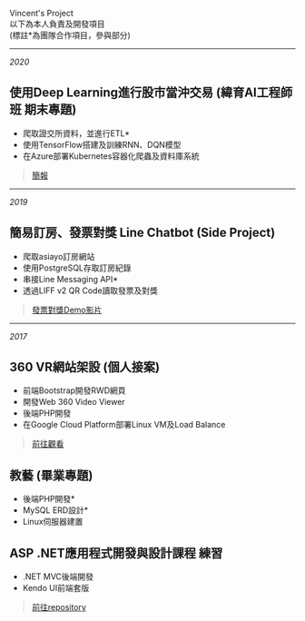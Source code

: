 Vincent's Project  
以下為本人負責及開發項目  
(標註*為團隊合作項目，參與部分)  

---
*2020*
## 使用Deep Learning進行股市當沖交易  (緯育AI工程師班 期末專題)
* 爬取證交所資料，並進行ETL*  
* 使用TensorFlow搭建及訓練RNN、DQN模型  
* 在Azure部署Kubernetes容器化爬蟲及資料庫系統  
>[簡報](https://github.com/vincent7293/Machine-Learning-for-Day-Trading/blob/master/AI技術應用工程師班02期第一組期末報告.pdf)
  
---
*2019*
## 簡易訂房、發票對獎 Line Chatbot  (Side Project)
* 爬取asiayo訂房網站
* 使用PostgreSQL存取訂房紀錄  
* 串接Line Messaging API*
* 透過LIFF v2 QR Code讀取發票及對獎  
> [發票對獎Demo影片](https://drive.google.com/file/d/1C_Ll1fEENFytrTzZRWu9RtbILH03zcP0/view?usp=sharing)
  
---
*2017*
## 360 VR網站架設  (個人接案)
* 前端Bootstrap開發RWD網頁
* 開發Web 360 Video Viewer
* 後端PHP開發
* 在Google Cloud Platform部署Linux VM及Load Balance  
> [前往觀看](https://wonderwang.com)
  
  
## 教藝 (畢業專題)
* 後端PHP開發*
* MySQL ERD設計*
* Linux伺服器建置  
  
  
## ASP .NET應用程式開發與設計課程 練習
* .NET MVC後端開發  
* Kendo UI前端套版  
> [前往repository](https://github.com/vincent7293/.NET-MVC-Kendo-UI)
